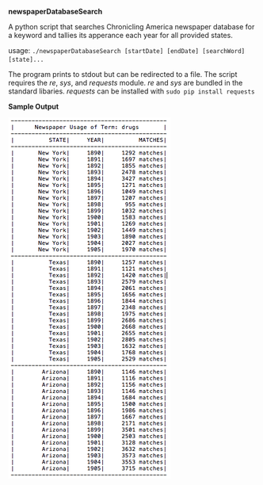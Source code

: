 **newspaperDatabaseSearch**

A python script that searches Chronicling America newspaper database for a keyword and tallies its 
apperance each year for all provided states.

usage: `./newspaperDatabaseSearch [startDate] [endDate] [searchWord] [state]...`

The program prints to stdout but can be redirected to a file. 
The script requires the *re*, *sys*, and *requests* module.
*re* and *sys* are bundled in the standard libaries.
*requests* can be installed with `sudo pip install requests`

**Sample Output**

![Alt text](resources/screenshot.png?raw=true "Optional Title")

